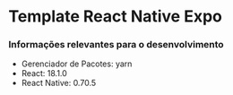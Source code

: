 # Template React Native Expo

### Informações relevantes para o desenvolvimento 
- Gerenciador de Pacotes: yarn
- React: 18.1.0
- React Native: 0.70.5